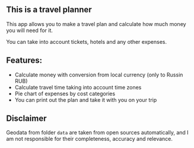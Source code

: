 ## This is a travel planner

This app allows you to make a travel plan and calculate how much money you will need for it.

You can take into account tickets, hotels and any other expenses.

## Features:

- Calculate money with conversion from local currency (only to Russin RUB)
- Calculate travel time taking into account time zones
- Pie chart of expenses by cost categories
- You can print out the plan and take it with you on your trip

## Disclaimer

Geodata from folder `data` are taken from open sources automatically, and I am not responsible for their completeness, accuracy and relevance.
